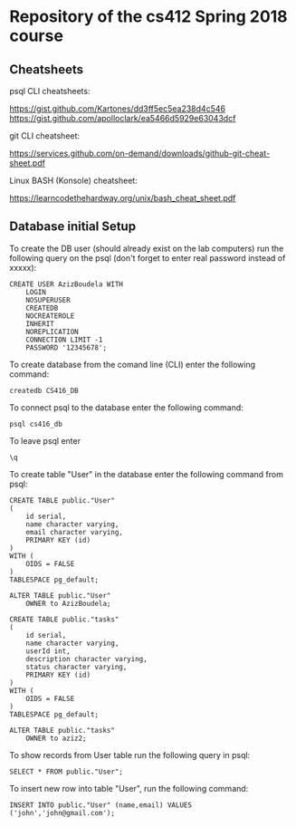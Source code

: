 # Repository of the cs412 Spring 2018 course

## Cheatsheets

psql CLI cheatsheets:

https://gist.github.com/Kartones/dd3ff5ec5ea238d4c546
https://gist.github.com/apolloclark/ea5466d5929e63043dcf

git CLI cheatsheet:

https://services.github.com/on-demand/downloads/github-git-cheat-sheet.pdf

Linux BASH (Konsole) cheatsheet:

https://learncodethehardway.org/unix/bash_cheat_sheet.pdf

## Database initial Setup

To create the DB user (should already exist on the lab computers) run the following query on the psql (don't forget to enter real password instead of xxxxx):

```
CREATE USER AzizBoudela WITH
	LOGIN
	NOSUPERUSER
	CREATEDB
	NOCREATEROLE
	INHERIT
	NOREPLICATION
	CONNECTION LIMIT -1
	PASSWORD '12345678';
```

To create database from the comand line (CLI) enter the following command:

```
createdb CS416_DB
```

To connect psql to the database enter the following command:

```
psql cs416_db
```

To leave psql enter

```
\q
```

To create table "User" in the database enter the following command from psql:

```
CREATE TABLE public."User"
(
    id serial,
    name character varying,
    email character varying,
    PRIMARY KEY (id)
)
WITH (
    OIDS = FALSE
)
TABLESPACE pg_default;

ALTER TABLE public."User"
    OWNER to AzizBoudela;
```

```
CREATE TABLE public."tasks"
(
    id serial,
    name character varying,
    userId int,
    description character varying,
    status character varying,
    PRIMARY KEY (id)
)
WITH (
    OIDS = FALSE
)
TABLESPACE pg_default;

ALTER TABLE public."tasks"
    OWNER to aziz2;
```

To show records from User table run the following query in psql:

```
SELECT * FROM public."User";
```

To insert new row into table "User", run the following command:

```
INSERT INTO public."User" (name,email) VALUES ('john','john@gmail.com');
```
